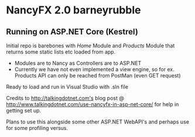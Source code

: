 # NancyFX 2.0 barneyrubble 
## Running on ASP.NET Core (Kestrel)

Initial repo is barebones with _Home_ Module and _Products_ Module that returns some static lists etc loaded from app.
* Modules are to Nancy as Controllers are to ASP.NET
* Currently we have not even implemented a view engine, so for ex. Products API can only be reached from PostMan (even GET request)

Ready to load and run in Visual Studio with .sln file

Credits to http://talkingdotnet.com's blog post @ http://www.talkingdotnet.com/use-nancyfx-in-asp-net-core/ for help in getting set up.

Plans to use this alongside some other ASP.NET WebAPI's and perhaps use for some profiling versus.